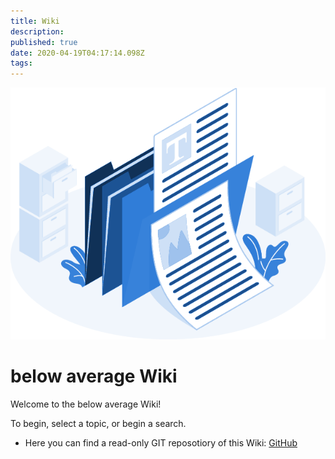 ```yaml
---
title: Wiki
description: 
published: true
date: 2020-04-19T04:17:14.098Z
tags: 
---
```


![wiki.png](/assets/wiki.png)

# below average Wiki
Welcome to the below average Wiki!

To begin, select a topic, or begin a search.

* Here you can find a read-only GIT reposotiory of this Wiki: [GitHub](https://github.com/belowaverage-org/Wiki)